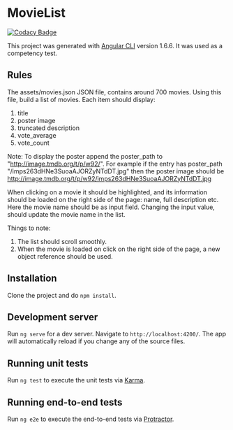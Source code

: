# MovieList

[![Codacy Badge](https://api.codacy.com/project/badge/Grade/8da1e32e58a04edea9bdb1f73853175f)](https://app.codacy.com/app/fab/movielist?utm_source=github.com&utm_medium=referral&utm_content=millerf/movielist&utm_campaign=badger)

This project was generated with [Angular CLI](https://github.com/angular/angular-cli) version 1.6.6.
It was used as a competency test.

## Rules
The assets/movies.json JSON file, contains around 700 movies. Using this file, build a list of movies. 
Each item should display: 
1. title
2. poster image
3. truncated description 
4. vote_average
5. vote_count
 
Note: To display the poster append the poster_path to "http://image.tmdb.org/t/p/w92/". For example if the entry has poster_path "\/imps263dHNe3SuoaAJORZyNTdDT.jpg" then the poster image should be http://image.tmdb.org/t/p/w92/imps263dHNe3SuoaAJORZyNTdDT.jpg
 
When clicking on a movie it should be highlighted, and its information should be loaded on the right side of the page: name, full description etc. Here the movie name should be as input field. Changing the input value, should update the movie name in the list.
 
Things to note: 
1. The list should scroll smoothly.
2. When the movie is loaded on click on the right side of the page, a new object reference should be used.

## Installation
Clone the project and do `npm install`.

## Development server

Run `ng serve` for a dev server. Navigate to `http://localhost:4200/`. The app will automatically reload if you change any of the source files.

## Running unit tests

Run `ng test` to execute the unit tests via [Karma](https://karma-runner.github.io).

## Running end-to-end tests

Run `ng e2e` to execute the end-to-end tests via [Protractor](http://www.protractortest.org/).


